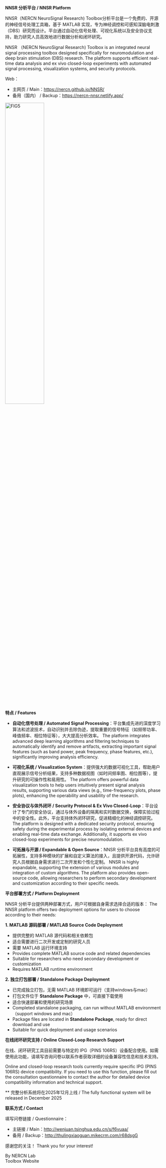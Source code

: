 ﻿**NNSR 分析平台 / NNSR Platform**


NNSR（NERCN NeuroSignal Research) Toolbox分析平台是一个免费的、开源的神经信号处理工具箱，基于 MATLAB 实现，专为神经调控和可感知深脑电刺激（DBS）研究而设计。平台通过自动化信号处理、可视化系统以及安全协议支持，助力研究人员高效地进行数据分析和闭环研究。

NNSR （NERCN NeuroSignal Research) Toolbox is an integrated neural signal processing toolbox designed specifically for neuromodulation and deep brain stimulation (DBS) research. The platform supports efficient real-time data analysis and ex vivo closed-loop experiments with automated signal processing, visualization systems, and security protocols.

Web：
- 主网页 / Main：https://nercn.github.io/NNSR/
- 备用（国内） / Backup：https://nercn-nnsr.netlify.app/

<img src="https://github.com/user-attachments/assets/39ee0d27-2065-401c-9eef-f833b088e2f5" alt="FIG5" width="50%">

**特点 / Features**

* **自动化信号处理 / Automated Signal Processing**：平台集成先进的深度学习算法和滤波技术，自动识别并去除伪迹，提取重要的信号特征（如频带功率、峰值频率、相位特征等），大大提高分析效率。 The platform integrates advanced deep learning algorithms and filtering techniques to automatically identify and remove artifacts, extracting important signal features (such as band power, peak frequency, phase features, etc.), significantly improving analysis efficiency.

* **可视化系统 / Visualization System**：提供强大的数据可视化工具，帮助用户直观展示信号分析结果，支持多种数据视图（如时间频率图、相位图等），提升研究的可操作性和易用性。 The platform offers powerful data visualization tools to help users intuitively present signal analysis results, supporting various data views (e.g., time-frequency plots, phase plots), enhancing the operability and usability of the research.

* **安全协议与体外闭环 / Security Protocol & Ex Vivo Closed-Loop**：平台设计了专门的安全协议，通过与体外设备的隔离和实时数据交换，保障实验过程中的安全性。此外，平台支持体外闭环研究，促进精细化的神经调控研究。 The platform is designed with a dedicated security protocol, ensuring safety during the experimental process by isolating external devices and enabling real-time data exchange. Additionally, it supports ex vivo closed-loop experiments for precise neuromodulation.

* **可拓展与开源 / Expandable & Open Source**：NNSR 分析平台具有高度的可拓展性，支持多种模块的扩展和自定义算法的接入，且提供开源代码，允许研究人员根据自身需求进行二次开发和个性化定制。 NNSR is highly expandable, supporting the extension of various modules and integration of custom algorithms. The platform also provides open-source code, allowing researchers to perform secondary development and customization according to their specific needs.

**平台部署方式 / Platform Deployment**

NNSR 分析平台提供两种部署方式，用户可根据自身需求选择合适的版本：
The NNSR platform offers two deployment options for users to choose according to their needs:

**1. MATLAB 源码部署 / MATLAB Source Code Deployment**
- 提供完整的 MATLAB 源代码和相关依赖包
- 适合需要进行二次开发或定制的研究人员
- 需要 MATLAB 运行环境支持
- Provides complete MATLAB source code and related dependencies
- Suitable for researchers who need secondary development or customization
- Requires MATLAB runtime environment

**2. 独立打包部署 / Standalone Package Deployment**
- 已完成独立打包，无需 MATLAB 环境即可运行（支持windows与mac）
- 打包文件位于 **Standalone Package** 中，可直接下载使用
- 适合快速部署和使用的研究场景
- Completed standalone packaging, can run without MATLAB environment（support windows and mac）
- Package files are located in **Standalone Package**, ready for direct download and use
- Suitable for quick deployment and usage scenarios

**在线闭环研究支持 / Online Closed-Loop Research Support**

在线、闭环研究工具目前需要与特定的 IPG（PINS 106RS）设备配合使用。如需使用此功能，请填写咨询问卷以联系作者获取详细的设备兼容性信息和技术支持。

Online and closed-loop research tools currently require specific IPG (PINS 106RS) device compatibility. If you need to use this function, please fill out the consultation questionnaire to contact the author for detailed device compatibility information and technical support.

** 完整分析系统将在2025年12月上线 / The fully functional system will be released in December 2025

**联系方式 / Contact**

填写问卷链接 / Questionnaire：
- 主链接 / Main：http://wenjuan.tsinghua.edu.cn/s/f6vuaa/
- 备用 / Backup：http://thulingxiaoguan.mikecrm.com/r68dsgG

感谢您的关注！ Thank you for your interest!

By NERCN Lab  
Toolbox Website
